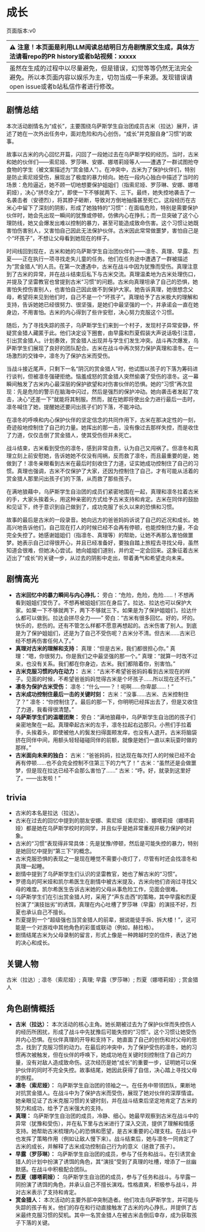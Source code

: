 # 成长
页面版本:v0
 

| :warning: 注意！本页面是利用LLM阅读总结明日方舟剧情原文生成，具体方法请看repo的PR history或者b站视频：xxxxx           |
|:----------------------------|
| 虽然在生成的过程中以尽量避免，但是错误，幻觉等等仍然无法完全避免。所以本页面内容以娱乐为主，切勿当成一手来源。发现错误请open issue或者b站私信作者进行修改。|



## 剧情总结
本次活动剧情名为“成长”，主要围绕乌萨斯学生自治团成员古米（拉达）展开，讲述了她在一次外出任务中，面对危险和内心创伤，“成长”并克服自身“习惯”的故事。

故事以古米的内心回忆开篇，闪回了一段她过去在乌萨斯学校的经历。当时，古米和她的伙伴们——索尼娅、罗莎琳、安娜、娜塔莉娅等人——遭遇了一群试图抢夺食物的学生（被文案描述为“赏金猎人”）。在冲突中，古米为了保护伙伴们，特别是防止索尼娅受伤，展现出了极度的暴力倾向。她在一段内心独白中描述了当时的场景：危险逼近，她不顾一切地想要保护姐姐们（指索尼娅、罗莎琳、安娜、娜塔莉娅），决心“拼尽全力”，即使一下不够就两下、三下。最终，她失控地袭击了一名袭击者（安德烈），将其脖子砸断，导致对方倒地抽搐甚至死亡。这段经历在古米心中留下了深刻的阴影，形成了她独特的“习惯”：在面临危险，特别是需要保护伙伴时，她会先出现一瞬间的犹豫或停顿，仿佛内心在挣扎；而一旦突破了这个心理防线，她又会爆发出难以控制的暴力，甚至可能造成致命伤害。这个习惯让她既害怕伤害别人，又害怕自己因此无法保护伙伴。古米因此常常做噩梦，害怕自己是个“坏孩子”，不想让父母看到她现在的样子。

时间线回到现在，古米和她的乌萨斯学生自治团伙伴们——凛冬、真理、早露、烈夏——正在执行一项寻找走失儿童的任务。他们在任务途中遭遇了一群被描述为“赏金猎人”的人员。在第一次遭遇中，古米在战斗中因为犹豫而受伤。真理注意到了古米的异常，并在战斗结束后私下与古米交流。真理温柔地为古米处理伤口，并提及了坚雷教官也曾提到古米“习惯”的问题。古米向真理坦承了自己的恐惧，她害怕失控伤害别人，也害怕自己因此做不到保护大家。她告诉真理，她很想念父母，希望将来见到他们时，自己不是一个“坏孩子”。真理给予了古米极大的理解和支持，告诉她她已经很努力、很坚强，是她们中最坚强的一个，并承诺会一直在她身边，不用害怕。古米的内心得到了些许安慰，决心努力克服这个习惯。

随后，为了寻找失踪的孩子，乌萨斯学生们来到一个村子，发现村子异常安静，怀疑赏金猎人藏匿于此。他们决定设下圈套，由早露和烈夏假装大声说话吸引注意，引出赏金猎人。计划奏效，赏金猎人出现并与学生们发生冲突。战斗再次爆发，乌萨斯学生们展现了良好的团队配合。古米在战斗中再次努力保护真理和凛冬。在一场激烈的交锋中，凛冬为了保护古米而受伤。

当战斗接近尾声，只剩下一名“阴沉的赏金猎人”时，他试图以孩子的下落为筹码进行谈判，但被凛冬强硬拒绝。恼羞成怒的赏金猎人突然偷袭了受伤的凛冬。这一幕瞬间触发了古米内心最深层的保护欲望和对伤害伙伴的恐惧。她的“习惯”再次显现：先是危险的警示在脑海中闪过，然后是强烈的保护冲动。她向袭击者发起了攻击，决心“还差一下”就能将其制服。然而，就在她即将使出全力进行最后一击时，凛冬喊住了她，提醒她还要问出孩子们的下落，不能冲动。

在凛冬的呼唤和内心保护伙伴的坚定信念的共同作用下，古米在那决定性的一刻，奇迹般地控制住了自己的力量。她挥出的那一击，没有像过去那样失控，而是收住了力道，仅仅击倒了赏金猎人，使其受伤但并未死亡。

战斗结束，古米看到受伤的凛冬，感到非常自责，认为自己又闯祸了。但凛冬和真理立刻上前安慰她，告诉她她不仅没有闯祸，反而救了凛冬，而且最重要的是，她做到了！凛冬亲眼看到古米在最后时刻收住了力道，证实她成功控制住了自己的习惯。真理也强调，古米不仅保护了大家，还因为控制住了自己，才有可能从活着的赏金猎人那里问出孩子们的下落，从而救了那些孩子。

在满地狼藉中，乌萨斯学生自治团的成员们紧密地围在一起，真理和凛冬拉着古米的手，大家头挨着头，用这种亲密的方式给予古米支持和肯定。古米在同伴的鼓励和见证下，终于意识到自己做到了，成功克服了长久以来的恐惧和习惯。

故事的最后是古米的一段录音。她向远方的爸爸妈妈诉说了自己的近况和成长。她高兴地告诉他们，自己现在打人的时候已经不会再有停顿，也能控制住力量，不会完全失控了。她感谢姐姐们（指凛冬、真理等）的帮助，让她不再那么害怕做噩梦。她表示自己过得很开心，并且已经准备好，要独自踏上旅程去寻找父母，虽然知道会很难，但她决心尝试。她向姐姐们道别，并约定一定会回来。这象征着古米迈出了“成长”的关键一步，从过去的阴影中走出，带着勇气和希望走向未来。
## 剧情高光
*   **古米回忆中的暴力瞬间与内心挣扎：**
    旁白：“危险，危险，危险......！不想再看到姐姐们受伤了。不想再被姐姐们拦在身后了。拉达、拉达也可以保护大家。如果一下不够就两下，两下不够就三下。如果是为了保护姐姐们，拉达什么都可以做到。拉达会拼尽全力——”
    旁白：“古米有很多回忆。好的，坏的。快乐的，悲伤的。还有不管怎么样都不愿意再想起的。古米伤害了别人。到底是为了保护姐姐们，还是为了自己不受伤呢？古米分不清。但古米......古米已经不想再伤害任何人了。”
*   **真理对古米的理解和支持：**
    真理：“但是古米，我们都很担心你。”
    真理：“嗯，你很努力。你是我们之中最坚强的那一个。”
    真理：“就算一时改不过来，也没有关系。我们都在你身边，古米。我们都陪着你，别害怕。”
*   **古米克服习惯的内在动力：**
    古米：“古米不希望爸爸妈妈看到古米现在的样子。见面的时候，不希望爸爸妈妈觉得古米是个坏孩子......所以现在还不行。”
*   **凛冬为保护古米受伤：**
    凛冬：“什么——？！呃啊......你卑鄙......！”
*   **古米成功控制住最后一击的关键时刻：**
    古米：“没事......古米、古米控制住了？”
    凛冬：“你控制住了。最后的那一下，你明明已经挥出去了，但是又收住了力道，我看得很清楚。”
*   **乌萨斯学生们的温暖团聚：**
    旁白：“满地狼藉中，乌萨斯学生自治团的孩子们亲密地聚在一起。真理牵起古米的左手，凛冬拉起右边那只。小熊们手拉着手，头挨着头，即使被他人的鬓发扫得面颊发痒，也没有人退开。古米将脑袋挤在同伴中间，用额头轻轻碰碰同伴的前额，就像是她们一直以来玩耍时做的那样。”
*   **古米面向未来的独白：**
    古米：“爸爸妈妈，拉达现在每次打人的时候已经不会再有停顿......也不会完全控制不住第三下的力气了！”
    古米：“虽然还是会做噩梦，但是现在拉达已经不会那么害怕了......”
    古米：“呼。好，就录到这里好了。——出发啦！”
## trivia
*   古米的本名是拉达（拉达）。
*   古米在过去的回忆中提到的朋友安娜、索尼娅（索尼娅）、娜塔莉娅（娜塔莉娅）都是她在乌萨斯学校时的同学，并且似乎是她非常重视并极力保护的对象。
*   古米的“习惯”表现得非常具体：先是犹豫/停顿，然后是可能失控的暴力，特别是她回忆中提到“第三下”的概念。
*   古米克服恐惧的表现之一是现在睡觉不需要小夜灯了，尽管有时还会找凛冬和真理一起睡。
*   剧情中提到了乌萨斯学生们认识的坚雷教官，她也了解古米的“习惯”。
*   罗德岛的阿米娅和凯尔希医生在剧情中被古米提及，古米向他们咨询过寻找父母的难度。凯尔希医生告诉古米她的父母从事危险工作，见面会很难。
*   乌萨斯学生们在引出赏金猎人时，采用了“声东击西”的策略，其中早露和烈夏扮演了“演技拙劣”的诱饵，真理在内心吐槽了罗莎琳（早露）的演技不好，烈夏也承认自己不擅长。
*   烈夏提到一个“超级强也当赏金猎人的前辈，据说能徒手拆、拆大楼！”，这可能是一个对游戏中其他角色的彩蛋或联动（例如，赫拉格）。
*   剧情结尾古米为父母录制的留言，形式上像是一种跨越时空的信件，表达了她的决心和成长。
## 关键人物
古米（拉达）; 凛冬（索尼娅）; 真理; 早露（罗莎琳）; 烈夏（娜塔莉娅）; 赏金猎人
## 角色剧情概括
-   **古米（拉达）：** 本次活动的核心主角。她长期被过去为了保护伙伴而失控伤人的经历所困扰，形成了战斗中先犹豫后可能失控的“习惯”。这个习惯让她受伤并内心恐惧。在伙伴真理的开导和支持下，她直面了自己的创伤和对父母的思念，找到了克服习惯的动力。在最后的冲突中，为了保护受伤的凛冬，她的习惯再次被触发，但在伙伴的呼唤下，她成功地在关键时刻控制住了自己的力量，没有对敌人造成致命伤。这次经历是她“成长”的重要一步，证明她可以保护伙伴的同时不完全失控。故事结尾，她因此获得了自信，决心踏上寻找父母的旅程。
-   **凛冬（索尼娅）：** 乌萨斯学生自治团的领袖之一。在任务中带领团队，果断地对抗赏金猎人。在战斗中为了保护古米而受伤，展现了她对伙伴的深厚情谊。她亲眼见证了古米克服习惯的关键时刻，并在战斗结束后坚定地肯定了古米的努力和成功，给予了古米强大的支持。
-   **真理：** 乌萨斯学生自治团的成员，冷静、细心。她最早观察到古米在战斗中的异常（犹豫和受伤），并在私下里与古米进行了深入交流，提供了理解和情感支持。她帮助古米梳理内心的恐惧和愿望，是古米重要的心理支柱。在战斗中也发挥了策略作用（例如让敌人慢下来）。战斗结束后，她与凛冬一同肯定了古米的成长，并解释了古米成功控制自己行为的意义（拯救了孩子）。
-   **早露（罗莎琳）：** 乌萨斯学生自治团的成员，参与了任务和战斗。在引诱赏金猎人的计划中扮演了诱饵的角色，其“演技”受到了真理的吐槽，增添了一丝幽默感。在战斗中积极配合团队。
-   **烈夏（娜塔莉娅）：** 乌萨斯学生自治团的成员，参与了任务和战斗。与早露一同扮演了诱饵的角色，并承认自己不擅长演戏。性格直爽，积极参与战斗，并对古米表示了支持和肯定。
-   **赏金猎人：** 本次活动的主要外部冲突制造者。他们攻击乌萨斯学生，并可能与失踪的孩子有关。他们的存在和行动直接触发了古米的内心挣扎，并提供了古米最终克服习惯的契机。其中一名赏金猎人在被古米击倒后幸存，成为获取孩子下落的关键。